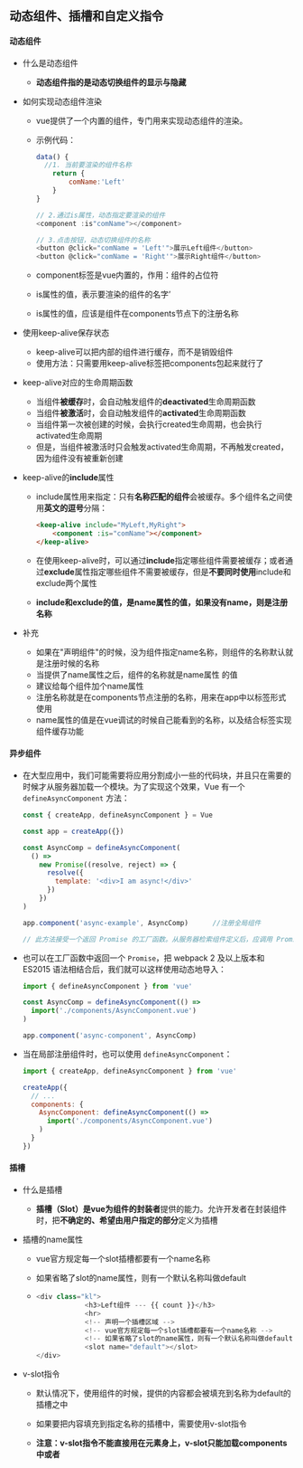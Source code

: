 ## 动态组件、插槽和自定义指令

#### 动态组件

- 什么是动态组件

  - **动态组件指的是动态切换组件的显示与隐藏**

- 如何实现动态组件渲染

  - vue提供了一个内置的<component>组件，专门用来实现动态组件的渲染。

  - 示例代码：

    ```javascript
    data() {
      //1. 当前要渲染的组件名称
        return {
            comName:'Left'
        }
    }
    
    // 2.通过is属性，动态指定要渲染的组件
    <component :is"comName"></component>
    
    // 3.点击按钮，动态切换组件的名称
    <button @click="comName = 'Left'">展示Left组件</button>
    <button @click="comName = 'Right'">展示Right组件</button>
    ```

  - component标签是vue内置的，作用：组件的占位符

  - is属性的值，表示要渲染的组件的名字’

  - is属性的值，应该是组件在components节点下的注册名称

- 使用keep-alive保存状态

  - keep-alive可以把内部的组件进行缓存，而不是销毁组件
  - 使用方法：只需要用keep-alive标签把components包起来就行了

- keep-alive对应的生命周期函数

  - 当组件**被缓存**时，会自动触发组件的**deactivated**生命周期函数
  - 当组件**被激活**时，会自动触发组件的**activated**生命周期函数
  - 当组件第一次被创建的时候，会执行created生命周期，也会执行activated生命周期
  - 但是，当组件被激活时只会触发activated生命周期，不再触发created，因为组件没有被重新创建

- keep-alive的**include**属性

  - include属性用来指定：只有**名称匹配的组件**会被缓存。多个组件名之间使用**英文的逗号**分隔：

    ```html
    <keep-alive include="MyLeft,MyRight">
        <component :is="comName"></component>
    </keep-alive>
    ```

  - 在使用keep-alive时，可以通过**include**指定哪些组件需要被缓存；或者通过**exclude**属性指定哪些组件不需要被缓存，但是**不要同时使用**include和exclude两个属性

  - **include和exclude的值，是name属性的值，如果没有name，则是注册名称**

- 补充

  - 如果在"声明组件"的时候，没为组件指定name名称，则组件的名称默认就是注册时候的名称
  - 当提供了name属性之后，组件的名称就是name属性 的值
  - 建议给每个组件加个name属性
  - 注册名称就是在components节点注册的名称，用来在app中以标签形式使用
  - name属性的值是在vue调试的时候自己能看到的名称，以及结合<keep-alive>标签实现组件缓存功能



#### 异步组件

- 在大型应用中，我们可能需要将应用分割成小一些的代码块，并且只在需要的时候才从服务器加载一个模块。为了实现这个效果，Vue 有一个 `defineAsyncComponent` 方法：

  ```js
  const { createApp, defineAsyncComponent } = Vue
  
  const app = createApp({})
  
  const AsyncComp = defineAsyncComponent(
    () =>
      new Promise((resolve, reject) => {
        resolve({
          template: '<div>I am async!</div>'
        })
      })
  )
  
  app.component('async-example', AsyncComp)      //注册全局组件
  
  // 此方法接受一个返回 Promise 的工厂函数。从服务器检索组件定义后，应调用 Promise 的 resolve 回调。也可以调用 reject(reason)，来表示加载失败。
  ```

- 也可以在工厂函数中返回一个 `Promise`，把 webpack 2 及以上版本和 ES2015 语法相结合后，我们就可以这样使用动态地导入：

  ```js
  import { defineAsyncComponent } from 'vue'
  
  const AsyncComp = defineAsyncComponent(() =>
    import('./components/AsyncComponent.vue')
  )
  
  app.component('async-component', AsyncComp)
  ```

- 当在局部注册组件时，也可以使用 `defineAsyncComponent`：

  ```js
  import { createApp, defineAsyncComponent } from 'vue'
  
  createApp({
    // ...
    components: {
      AsyncComponent: defineAsyncComponent(() =>
        import('./components/AsyncComponent.vue')
      )
    }
  })
  ```

  



#### 插槽

- 什么是插槽

  - **插槽（Slot）**是vue为**组件的封装者**提供的能力。允许开发者在封装组件时，把**不确定的、希望由用户指定的部分**定义为插槽

- 插槽的name属性

  - vue官方规定每一个slot插槽都要有一个name名称

  - 如果省略了slot的name属性，则有一个默认名称叫做default

  - ```js
    <div class="kl">
                <h3>Left组件 --- {{ count }}</h3>
                <hr>
                <!-- 声明一个插槽区域 -->
                <!-- vue官方规定每一个slot插槽都要有一个name名称 -->
                <!-- 如果省略了slot的name属性，则有一个默认名称叫做default -->
                <slot name="default"></slot>
    </div>
    ```

- v-slot指令

  - 默认情况下，使用组件的时候，提供的内容都会被填充到名称为default的插槽之中

  - 如果要把内容填充到指定名称的插槽中，需要使用v-slot指令

  - **注意：v-slot指令不能直接用在元素身上，v-slot只能加载components中或者<template>中**

  - v-slot: 后面要跟上插槽的名字

    ```js
    <template v-solt:default>
                  <p>这是在Left组件的内容区域声明的p标签</p>
    </template>
    ```

  - template这个标签，是一个虚拟的标签，只起到包裹性质的作用，但是不会被渲染成为任何实质性的html元素

  - 简写形式：v-solt可以简写为#

    ```js
    <template #default>
                  <p>这是在Left组件的内容区域声明的p标签</p>
    </template>
    ```

  - 插槽的默认内容直接在solt中填写（后备内容）

    ```js
    <slot name="default">
                    <h6>这是default插槽的默认内容</h6>
    </slot>
    ```

- 具名插槽

  - 就是有名字的插槽

  - 如：

    ```js
    <!-- 文章的标题 -->
            <div class="header-box">
                <slot name="title"></slot>
            </div>
            <!-- 文章的内容 -->
            <div class="content-box">
                <slot name="content"></slot>
            </div>
             <!-- 文章的作者  -->
            <div class="footer-box">
                <slot name="footer"></slot>
    </div>
    
    
     //使用
     <template #title>
                 <h3>一首诗</h3>
               </template>
    
               <template #content>
                 <p>啊，大海，全是水</p>
                 <p>啊，广工，也全是水</p>
               </template>
    
               <template #footer>
                 <p>作者：记</p>
    </template>
    ```

- 作用域插槽

  - 在封装组件时，为预留的<slot>提供属性对应的值，这种用法，叫做”作用域插槽“

  - 如：

    ```js
    <div class="content-box">
                <slot name="content" msg="hello vue.js"></slot>
    </div>
    
    //使用
    <template #content="obj">
                 <p>啊，大海，全是水</p>
                 <p>啊，广工，也全是水</p>
                 <p>{{ obj.msg }}</p>
    </template>
    ```

  - 作用域插槽的解构赋值

    - ```js
      <!-- 文章的内容 -->
              <div class="content-box">
                  <slot name="content" msg="hello vue.js" :user="userInfo"></slot>
      </div>
      
      
      //userInfo
      data() {
              return {
                  // 用户的信息对象
                  userInfo: {
                      name: "zs",
                      age: 20
                  }
              }
          }
      
      0
      //使用
                 <template #content="{ msg,user }">    // 此处为解构赋值
                   <p>啊，大海，全是水</p>
                   <p>啊，广工，也全是水</p>
                   <p>{{ msg }}</p>
                   <p>{{ user.name }}</p>
                 </template>
      
      
      
      ```



#### Provide和Inject

- 通常，当我们需要从父组件向子组件传递数据时，我们使用 props。

- 但是有一些深度嵌套的组件，而深层的子组件只需要父组件的部分内容。在这种情况下，如果仍然将 prop 沿着组件链逐级传递下去，可能会很麻烦。

- 对于这种情况，我们可以使用一对 `provide` 和 `inject`。无论组件层次结构有多深，父组件都可以作为其所有子组件的依赖提供者。这个特性有两个部分：父组件有一个 `provide` 选项来提供数据，子组件有一个 `inject` 选项来开始使用这些数据。

- 比如我们有这样的层次结构：

  ```
  Root
  └─ TodoList
     ├─ TodoItem
     └─ TodoListFooter
        ├─ ClearTodosButton
        └─ TodoListStatistics
  ```

  通过 provide/inject 的方式，我们可以直接执行以下操作：

  ```js
  const app = Vue.createApp({})
  
  app.component('todo-list', {
    data() {
      return {
        todos: ['Feed a cat', 'Buy tickets']
      }
    },
    provide: {              //父组件有provide
      user: 'John Doe'
    },
    template: `
      <div>
        {{ todos.length }}
        <!-- 模板的其余部分 -->
      </div>
    `
  })
  
  app.component('todo-list-statistics', {
    inject: ['user'],          //用inject接收
    created() {
      console.log(`Injected property: ${this.user}`) // > 注入的 property: John Doe
    }
  })
  ```

- 如果要访问**组件实例** property，我们需要将 `provide` 转换为返回对象的函数：

  ```js
  app.component('todo-list', {
    data() {
      return {
        todos: ['Feed a cat', 'Buy tickets']
      }
    },
    provide() {
      return {
        todoLength: this.todos.length
      }
    },
    template: `
      ...
    `
  })
  ```

- 处理响应性

  - 在上面的例子中，如果我们更改了 `todos` 的列表，这个变化并不会反映在 inject 的 `todoLength` 中。

  - 这是因为默认情况下，`provide/inject` 绑定*并不是*响应式的。

  - 我们可以通过传递一个 `ref` property 或 `reactive` 对象给 `provide` 来改变这种行为。在我们的例子中，如果我们想对祖先组件中的更改做出响应，我们需要为 provide 的 `todoLength` 分配一个组合式 API `computed` property：

    ```js
    app.component('todo-list', {
      // ...
      provide() {
        return {
          todoLength: Vue.computed(() => this.todos.length)
        }
      }
    })
    
    app.component('todo-list-statistics', {
      inject: ['todoLength'],
      created() {
        console.log(`Injected property: ${this.todoLength.value}`) // > 注入的 property: 5
      }
    })
    ```

  - 在这种情况下，任何对 `todos.length` 的改变都会被正确地反映在注入 `todoLength` 的组件中。

    









#### 自定义指令

- 什么是自定义指令

  - vue官方提供了v-text、v-for、v-model、v-if等常用的指令。除此之外vue还允许开发者自定义指令

- 自定义指令的分类

  vue中的自定义指令分为两类，分别是：

  - **私有**自定义指令
  - **全局**自定义指令

- 私有自定义指令

  - 在每个vue组件中，可以在directives节点下声明私有自定义指令

  - 如：

    ```js
    directives: {
        color: {
            // 为绑定到的HTML元素设置红色的文字
            bind(el) {
                // 形参中的el是绑定了此指令的、原生的DOM对象
                el.style.color = 'red'
            }
        }
    }
    ```

  - 当指令第一次被绑定到元素上的时候，会立即触发bind函数

  - 形参中的el表示当前指令所绑定到的那个DOM对象

  - 使用binding.value获取指令绑定的值

    - ```js
      <h1 v-color="color">App根组件</h1>
          <p v-color="'red'">测试</p>
      
      
      
       data() {
          return {
            color: 'blue'
          }
        },
      directives: {
          // 定义名为color的指令，指向一个配置对象
          color: {
            // 当指令第一次被绑定到元素上的时候，会立即触发bind函数
            // 形参中的el表示当前指令所绑定到的那个DOM对象
            bind(el,binding) {
              el.style.color = binding.value
            }
          }
        }
      ```

    - binding是bind函数的第二个参数，binding.value获取到的是v-color后面的值（binding只是一个名字，可以改变）

  - inserted函数

    - inserted(element,binding)
  - 指令所在元素被插入页面时调用
    - element是DOM元素，binding是要绑定的对象

  - update函数

    - bind函数**只调用一次**：当指令第一次绑定到元素时调用，**当DOM更新时bind函数不会被触发**

    - update函数会在**每次DOM更新**时被调用

    - 如：

      ```js
      directives: {
          color: {
              //当指令第一次被绑定到元素时被调用
              bind(el,binding) {
                  el.style.color = binding.value
              },
              //每次DOM更新时被调用
              update(el,binding) {
                  el.style.color = binding.value
              }
          }
      }
      ```

  - 函数简写

    - 如果bind和update函数中的逻辑完全相同，则对象格式的自定义指令可以简写成函数格式：

      ```js
      directives: {
          //在bind和update时，会触发相同的业务逻辑
          color(el,binding) {
              el.style.color = binding.value
          }
      }
      ```

- 全局自定义指令

  - 全局共享的自定义指令需要通过"Vue.directive()"进行声明

  - 示例代码：

    ```js
    //参数1：字符串，表示全局自定义指令的名字
    //参数2：对象，用来接收指令的参数值
    Vue.directive('color',function(el,binding) {
        el.style.color = binding.value
    })
    
    //或者
    Vue.directive('color',{
      bind(el,binding) {
        el.style.color = binding.value
      },
      //每次DOM更新时被调用
      update(el,binding) {
        el.style.color = binding.value
      }
    })
    ```

  - 全局自定义指令放到main.js中





#### ESLint

-  创建项目时,要选择ESLint + Standard config,接下来选择Lint on save,然后In dedicated config files

- .eslintrc.js的配置文件中的rules规则

  - no-console表示不能使用console对象的方法
  - no-debugger代表禁用debugger

- 初步了解常见的ESLint的语法规则

  - ESLint不允许出现连续两个的空行

  - 要求或禁止文件末尾必须有空行

  - | 规则名称                    | 规则约束/默认约束                          |
    | --------------------------- | ------------------------------------------ |
    | quotes                      | 默认:字符串需要使用单引号包裹              |
    | key-spacing                 | 默认:对象的属性和值之间,需要有一个空格分割 |
    | comma-dangle                | 默认:对象或数组的末尾,不允许出现多余的逗号 |
    | no-multiple-empty-lines     | 不允许出现多个空行                         |
    | eol-last                    | 默认:文件的末尾必须保留一个空行            |
    | spaced-comment              | 在注释中的//或者/*后强制使用一致的间距     |
    | indent                      | 强制一致的缩进                             |
    | import/first                | import导入模块的语句必须声明在文件的顶部   |
    | space-before-function-paren | 方法的形参之前是否需要保留一个空格         |
    | no-trailing-spaces          | 不允许在行尾出现多余的空格                 |

  - 

  - 

- 

- 

- 
